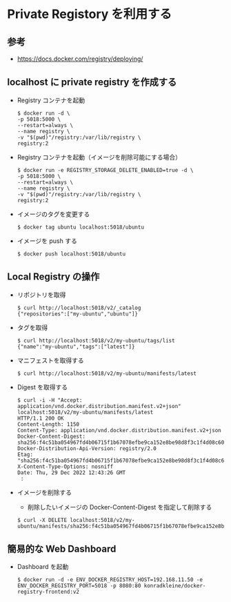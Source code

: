 # Private Registory を利用する

## 参考

- https://docs.docker.com/registry/deploying/

## localhost に private registry を作成する

- Registry コンテナを起動

  ```shell
  $ docker run -d \
  -p 5018:5000 \
  --restart=always \
  --name registry \
  -v "$(pwd)"/registry:/var/lib/registry \
  registry:2
  ```

- Registry コンテナを起動（イメージを削除可能にする場合）

  ```shell
  $ docker run -e REGISTRY_STORAGE_DELETE_ENABLED=true -d \
  -p 5018:5000 \
  --restart=always \
  --name registry \
  -v "$(pwd)"/registry:/var/lib/registry \
  registry:2
  ```

- イメージのタグを変更する

  ```shell
  $ docker tag ubuntu localhost:5018/ubuntu
  ```

- イメージを push する
  ```shell
  $ docker push localhost:5018/ubuntu
  ```

## Local Registry の操作

- リポジトリを取得

  ```shell
  $ curl http://localhost:5018/v2/_catalog
  {"repositories":["my-ubuntu","ubuntu"]}
  ```

- タグを取得

  ```shell
  $ curl http://localhost:5018/v2/my-ubuntu/tags/list
  {"name":"my-ubuntu","tags":["latest"]}
  ```

- マニフェストを取得する

  ```shell
  $ curl http://localhost:5018/v2/my-ubuntu/manifests/latest
  ```

- Digest を取得する
  ```shell
  $ curl -i -H "Accept: application/vnd.docker.distribution.manifest.v2+json" localhost:5018/v2/my-ubuntu/manifests/latest
  HTTP/1.1 200 OK
  Content-Length: 1150
  Content-Type: application/vnd.docker.distribution.manifest.v2+json
  Docker-Content-Digest: sha256:f4c51ba054967fd4b06715f1b67078efbe9ca152e8be98d8f3c1f4d08c6042f8
  Docker-Distribution-Api-Version: registry/2.0
  Etag: "sha256:f4c51ba054967fd4b06715f1b67078efbe9ca152e8be98d8f3c1f4d08c6042f8"
  X-Content-Type-Options: nosniff
  Date: Thu, 29 Dec 2022 12:43:26 GMT
   :
  ```
- イメージを削除する
  - 削除したいイメージの Docker-Content-Digest を指定して削除する
  ```shell
  $ curl -X DELETE localhost:5018/v2/my-ubuntu/manifests/sha256:f4c51ba054967fd4b06715f1b67078efbe9ca152e8be98d8f3c1f4d08c6042f8
  ```

## 簡易的な Web Dashboard

- Dashboard を起動
  ```shell
  $ docker run -d -e ENV_DOCKER_REGISTRY_HOST=192.168.11.50 -e ENV_DOCKER_REGISTRY_PORT=5018 -p 8080:80 konradkleine/docker-registry-frontend:v2
  ```
